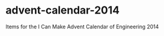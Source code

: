 advent-calendar-2014
====================

Items for the I Can Make Advent Calendar of Engineering 2014
